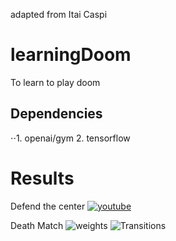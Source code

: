 adapted from Itai Caspi

# learningDoom
To learn to play doom 

## Dependencies
⋅⋅1. openai/gym
2. tensorflow

# Results
Defend the center
[![youtube](http://img.youtube.com/vi/http://www.youtube.com/watch?v=nHHsWRd3qKI&feature/1.jpg)](http://www.youtube.com/watch?v=nHHsWRd3qKI&feature "Defend the center")

Death Match 
![weights](http://i.imgur.com/CmDSdtK.gif)
![Transitions](http://i.imgur.com/BtZmCqv.gif)